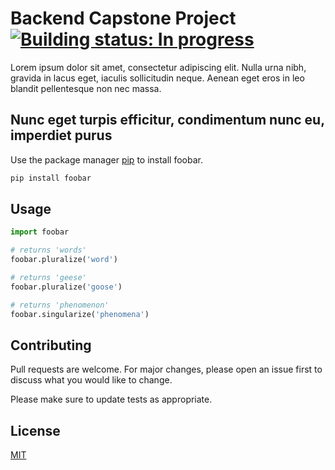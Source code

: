 # Backend Capstone Project [![Building status: In progress](https://img.shields.io/badge/Building%20status:-In%20Progress-brightgreen.svg?style=flat)](https://github.com/johannes-xerxes-sz/backend-capstone-final/)

Lorem ipsum dolor sit amet, consectetur adipiscing elit. Nulla urna nibh, gravida in lacus eget, iaculis sollicitudin neque. Aenean eget eros in leo blandit pellentesque non nec massa. 

## Nunc eget turpis efficitur, condimentum nunc eu, imperdiet purus

Use the package manager [pip](https://pip.pypa.io/en/stable/) to install foobar.

```bash
pip install foobar
```

## Usage

```python
import foobar

# returns 'words'
foobar.pluralize('word')

# returns 'geese'
foobar.pluralize('goose')

# returns 'phenomenon'
foobar.singularize('phenomena')
```

## Contributing

Pull requests are welcome. For major changes, please open an issue first
to discuss what you would like to change.

Please make sure to update tests as appropriate.

## License

[MIT](https://choosealicense.com/licenses/mit/)
